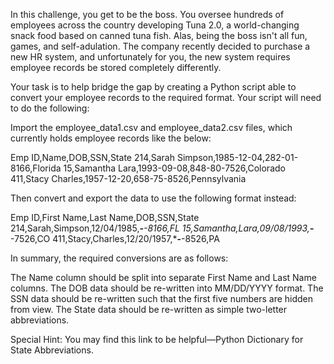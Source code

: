
In this challenge, you get to be the boss. You oversee hundreds of employees across the country developing Tuna 2.0, a world-changing snack food based on canned tuna fish. Alas, being the boss isn't all fun, games, and self-adulation. The company recently decided to purchase a new HR system, and unfortunately for you, the new system requires employee records be stored completely differently.

Your task is to help bridge the gap by creating a Python script able to convert your employee records to the required format. Your script will need to do the following:


Import the employee_data1.csv and employee_data2.csv files, which currently holds employee records like the below:


Emp ID,Name,DOB,SSN,State
214,Sarah Simpson,1985-12-04,282-01-8166,Florida
15,Samantha Lara,1993-09-08,848-80-7526,Colorado
411,Stacy Charles,1957-12-20,658-75-8526,Pennsylvania

Then convert and export the data to use the following format instead:


Emp ID,First Name,Last Name,DOB,SSN,State
214,Sarah,Simpson,12/04/1985,***-**-8166,FL
15,Samantha,Lara,09/08/1993,***-**-7526,CO
411,Stacy,Charles,12/20/1957,***-**-8526,PA


In summary, the required conversions are as follows:


The Name column should be split into separate First Name and Last Name columns.
The DOB data should be re-written into MM/DD/YYYY format.
The SSN data should be re-written such that the first five numbers are hidden from view.
The State data should be re-written as simple two-letter abbreviations.


Special Hint: You may find this link to be helpful—Python Dictionary for State Abbreviations.
